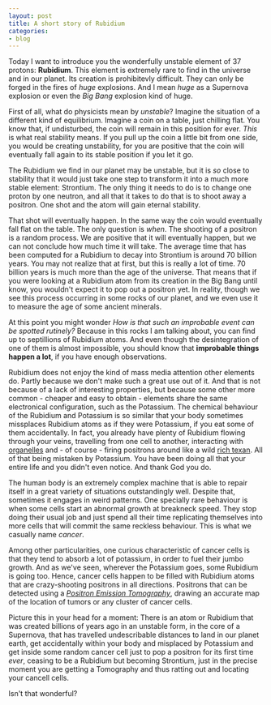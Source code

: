 ```yaml
---
layout: post
title: A short story of Rubidium
categories:
- blog
---
```


Today I want to introduce you the wonderfully unstable element of 37 protons: **Rubidium**. This element is extremely rare to find in the universe and in our planet. Its creation is prohibitevly difficult. They can only be forged in the fires of *huge* explosions. And I mean *huge* as a Supernova explosion or even the *Big Bang* explosion kind of huge. 

First of all, what do physicists mean by *unstable*? Imagine the situation of a different kind of equilibrium. Imagine a coin on a table, just chilling flat. You know that, if undisturbed, the coin will remain in this position for ever. *This* is what real stability means. If you pull up the coin a little bit from one side, you would be creating unstability, for you are positive that the coin will eventually fall again to its stable position if you let it go.

The Rubidium we find in our planet may be unstable, but it is *so* close to stability that it would just take one step to transform it into a much more stable element: Strontium. The only thing it needs to do is to change one proton by one neutron, and all that it takes to do that is to shoot away a positron. One shot and the atom will gain eternal stability. 

That shot will eventually happen. In the same way the coin would eventually fall flat on the table. The only question is *when*. The shooting of a positron is a random process. We are positive that it will eventually happen, but we can not conclude how much time it will take. The average time that has been computed for a Rubidium to decay into Strontium is around 70 billion years. You may not realize that at first, but this is really a lot of time. 70 billion years is much more than the age of the universe. That means that if you were looking at a Rubidium atom from its creation in the Big Bang until know, you wouldn't expect it to pop out a positron yet. In reality, though we see this process occurring in some rocks of our planet, and we even use it to measure the age of some ancient minerals.

At this point you might wonder *How is that such an improbable event can be spotted rutinely?* Because in this rocks I am talking about, you can find up to septillions of Rubidium atoms. And even though the desintegration of one of them is almost impossible, you should know that **improbable things happen a lot**, if you have enough observations.

Rubidium does not enjoy the kind of mass media attention other elements do. Partly because we don't make such a great use out of it. And that is not because of a lack of interesting properties, but because some other more common - cheaper and easy to obtain - elements share the same electronical configuration, such as the Potassium. The chemical behaviour of the Rubidium and Potassium is so similar that your body sometimes missplaces Rubidium atoms as if they were Potassium, if you eat some of them accidentally. In fact, you already have plenty of Rubidium flowing through your veins, travelling from one cell to another, interacting with [organelles](https://en.wikipedia.org/wiki/Organelle) and - of course - firing positrons around like a wild [rich texan](http://simpsons.wikia.com/wiki/The_Rich_Texan).  All of that being mistaken by Potassium. You have been doing all that your entire life and you didn't even notice. And thank God you do.

The human body is an extremely complex machine that is able to repair itself in a great variety of situations outstandingly well. Despite that, sometimes it engages in weird patterns. One specially rare behaviour is when some cells start an abnormal growth at breakneck speed. They stop doing their usual job and just spend all their time replicating themselves into more cells that will commit the same reckless behaviour. This is what we casually name *cancer*.

Among other particularities, one curious characteristic of cancer cells is that they tend to absorb a lot of potassium, in order to fuel their jumbo growth. And as we've seen, wherever the Potassium goes, some Rubidium is going too. Hence, cancer cells happen to be filled with Rubidium atoms that are crazy-shooting positrons in all directions. Positrons that can be detected using a [*Positron Emission Tomography*](https://en.wikipedia.org/wiki/Positron_emission_tomography), drawing an accurate map of the location of tumors or any cluster of cancer cells.

Picture this in your head for a moment: There is an atom or Rubidium that was created billions of years ago in an unstable form, in the core of a Supernova, that has travelled undescribable distances to land in our planet earth, get accidentally within your body and misplaced by Potassium and get inside some random cancer cell just to pop a positron for its first time *ever*, ceasing to be a Rubidium but becoming Strontium, just in the precise moment you are getting a Tomography and thus ratting out and locating your cancell cells.

Isn't that wonderful?
